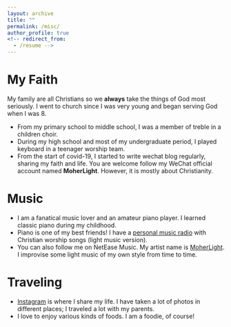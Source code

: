 ```yaml
---
layout: archive
title: ""
permalink: /misc/
author_profile: true
<!-- redirect_from:
  - /resume -->
---
```


My Faith
======
My family are all Christians so we **always** take the things of God most seriously. I went to church since I was very young and began serving God when I was 8.

* From my primary school to middle school, I was a member of treble in a children choir. 
* During my high school and most of my undergraduate period, I played keyboard in a teenager worship team.
* From the start of covid-19, I started to write wechat blog regularly, sharing my faith and life. You are welcome follow my WeChat official account named **MoherLight**. However, it is mostly about Christianity.

Music
======
<!--   <ul>{% for post in site.teaching %}
    {% include archive-single-cv.html %}
  {% endfor %}</ul> -->
* I am a fanatical music lover and an amateur piano player. I learned classic piano during my childhood. 
* Piano is one of my best friends! I have a [personal music radio](https://music.163.com/#/djradio?id=960850566) with Christian worship songs (light music version).
* You can also follow me on NetEase Music. My artist name is [MoherLight](https://music.163.com/#/artist?id=34142415). I improvise some light music of my own style from time to time.

Traveling
======
* [Instagram](https://www.instagram.com/olivia_jiang1998) is where I share my life. I have taken a lot of photos in different places; I traveled a lot with my parents.
* I love to enjoy various kinds of foods. I am a foodie, of course!
